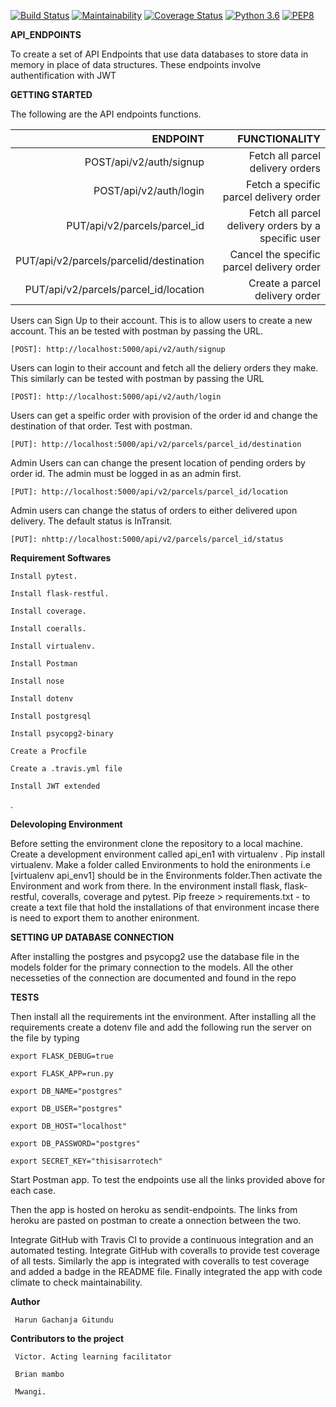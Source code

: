 

[![Build Status](https://travis-ci.org/Arrotech/ENDPOINTS.svg?branch=develop)](https://travis-ci.org/Arrotech/ENDPOINTS) [![Maintainability](https://api.codeclimate.com/v1/badges/c497d0de46c8d2767806/maintainability)](https://codeclimate.com/github/Arrotech/ENDPOINTS/maintainability) [![Coverage Status](https://coveralls.io/repos/github/Arrotech/ENDPOINTS/badge.svg?branch=develop)](https://coveralls.io/github/Arrotech/ENDPOINTS?branch=develop) [![Python 3.6](https://img.shields.io/badge/python-3.6-blue.svg)](https://www.python.org/downloads/release/python-360/) [![PEP8](https://img.shields.io/badge/code%20style-pep8-orange.svg)](https://www.python.org/dev/peps/pep-0008/)



**API_ENDPOINTS**

To create a set of API Endpoints that use data databases to store data in memory in place of data structures. These endpoints involve authentification with JWT



**GETTING STARTED**


The following are the API endpoints functions.

| ENDPOINT                                   | FUNCTIONALITY
|-------------------------------------------:|--------------------------------------------------:|
|POST/api/v2/auth/signup                     |Fetch all parcel delivery orders                   |      
|POST/api/v2/auth/login                      |Fetch a specific parcel delivery order             |
|PUT/api/v2/parcels/parcel_id                |Fetch all parcel delivery orders by a specific user|
|PUT/api/v2/parcels/parcelid/destination     |Cancel the specific parcel delivery order          |
|PUT/api/v2/parcels/parcel_id/location       |Create a parcel delivery order                     |


Users can Sign Up to their account. This is to allow users to create a new account. This an be tested with postman by passing the URL.

    [POST]: http://localhost:5000/api/v2/auth/signup


Users can login to their account and fetch all the deliery orders they make. This similarly can be tested with postman by passing the URL

    [POST]: http://localhost:5000/api/v2/auth/login


Users can get a speific order with provision of the order id and change the destination of that order. Test with postman.

    [PUT]: http://localhost:5000/api/v2/parcels/parcel_id/destination


Admin Users can can change the present location of pending orders by order id. The admin must be logged in as an admin first.

    [PUT]: http://localhost:5000/api/v2/parcels/parcel_id/location


Admin users can change the status of orders to either delivered upon delivery. The default status is InTransit.

    [PUT]: nhttp://localhost:5000/api/v2/parcels/parcel_id/status



**Requirement Softwares**


    Install pytest.

    Install flask-restful.

    Install coverage.

    Install coeralls.

    Install virtualenv.

    Install Postman

    Install nose

    Install dotenv

    Install postgresql

    Install psycopg2-binary

    Create a Procfile

    Create a .travis.yml file

    Install JWT extended


.

**Delevoloping Environment**


Before setting the environment clone the repository to a local machine.
Create a development environment called api_en1 with virtualenv .
Pip install virtualenv. Make a folder called Environments to hold the enironments i.e [virtualenv api_env1] should be in the Environments folder.Then activate the Environment and work from there. In the environment install flask, flask-restful, coveralls, coverage and pytest. Pip freeze > requirements.txt - to create a text file that hold the installations of that environment incase there is need to export them to another enironment.


**SETTING UP DATABASE CONNECTION**


After installing the postgres and psycopg2 use the database file in the models folder for the primary connection to the models.
All the other necesseties of the connection are documented and found in the repo


**TESTS**



Then install all the requirements int the environment.
After installing all the requirements create a dotenv file and add the following run the server on the file by typing

    export FLASK_DEBUG=true

    export FLASK_APP=run.py

    export DB_NAME="postgres"

    export DB_USER="postgres"

    export DB_HOST="localhost"

    export DB_PASSWORD="postgres"

    export SECRET_KEY="thisisarrotech"


Start Postman app. To test the endpoints use all the links provided above for each case.

Then the app is hosted on heroku as sendit-endpoints. The links from heroku are pasted on postman to create a onnection between the two.



Integrate GitHub with Travis CI to provide a continuous integration and an automated testing. Integrate GitHub with coveralls to provide test coverage of all tests.
Similarly the app is integrated with coveralls to test coverage and added a badge in the README file.
Finally integrated the app with code climate to check maintainability.



**Author**

     Harun Gachanja Gitundu

**Contributors to the project**

     Victor. Acting learning facilitator

     Brian mambo

     Mwangi.
